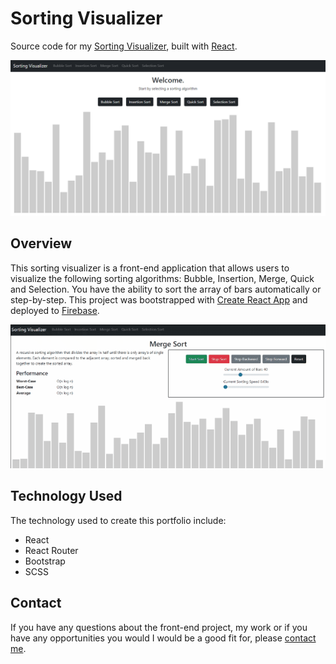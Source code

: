 # Sorting Visualizer

Source code for my [Sorting Visualizer](https://krause-sorting-visualizer.web.app/), built with [React](https://reactjs.org/).

<img width="600" alt="sorting visualizer homepage" src="./src/images/sorting_visualizer_home.PNG">

## Overview

This sorting visualizer is a front-end application that allows users to visualize the following sorting algorithms: Bubble, Insertion, Merge, Quick and Selection. You have the ability to sort the array of bars automatically or step-by-step. This project was bootstrapped with [Create React App](https://github.com/facebook/create-react-app) and deployed to [Firebase](https://firebase.google.com/).
<br />

<img width="600" alt="merge sort" src="./src/images/merge_sort.gif">

## Technology Used
The technology used to create this portfolio include:

- React
- React Router
- Bootstrap
- SCSS

## Contact
If you have any questions about the front-end project, my work or if you have any opportunities you would I would be a good fit for, please [contact me](https://timkrause.dev/#contact).


